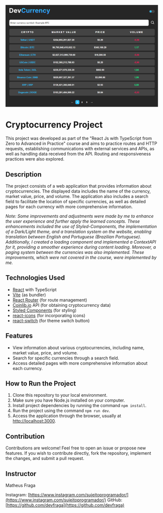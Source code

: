 <img src="./src/assets/preview.png">

# Cryptocurrency Project

This project was developed as part of the "React Js with TypeScript from Zero to Advanced in Practice" course and aims to practice routes and HTTP requests, establishing communications with external services and APIs, as well as handling data received from the API. Routing and responsiveness practices were also explored.

## Description

The project consists of a web application that provides information about cryptocurrencies. The displayed data includes the name of the currency, market value, price, and volume. The application also includes a search field to facilitate the location of specific currencies, as well as detailed pages for each currency with more comprehensive information.

*Note: Some improvements and adjustments were made by me to enhance the user experience and further apply the learned concepts. These enhancements included the use of Styled-Components, the implementation of a Dark/Light theme, and a translation system on the website, enabling translation between English and Portuguese (Brazilian Portuguese). Additionally, I created a loading component and implemented a ContextAPI for it, providing a smoother experience during content loading. Moreover, a paging system between the currencies was also implemented. These improvements, which were not covered in the course, were implemented by me.*

## Technologies Used

- [React](https://reactjs.org/) with TypeScript
- [Vite](https://vitejs.dev/) (as bundler)
- [React Router](https://reactrouter.com/) (for route management)
- [Coinlib.io](https://coinlib.io/) API (for obtaining cryptocurrency data)
- [Styled Components](https://styled-components.com/) (for styling)
- [react-icons](https://react-icons.github.io/react-icons/) (for incorporating icons)
- [react-switch](https://www.npmjs.com/package/react-switch) (for theme switch button)

## Features

- View information about various cryptocurrencies, including name, market value, price, and volume.
- Search for specific currencies through a search field.
- Access detailed pages with more comprehensive information about each currency.

## How to Run the Project

1. Clone this repository to your local environment.
2. Make sure you have Node.js installed on your computer.
3. Install project dependencies by running the command `npm install`.
4. Run the project using the command `npm run dev`.
5. Access the application through the browser, usually at [http://localhost:3000](http://localhost:3000).

## Contribution

Contributions are welcome! Feel free to open an issue or propose new features. If you wish to contribute directly, fork the repository, implement the changes, and submit a pull request.

## Instructor

Matheus Fraga

Instagram: [https://www.instagram.com/sujeitoprogramador/](https://www.instagram.com/sujeitoprogramador/)
GitHub: [https://github.com/devfraga](https://github.com/devfraga)
